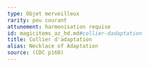 ```yaml
---
type: Objet merveilleux
rarity: peu courant
attunement: harmonisation requise
id: magicitems_az_hd.md#collier-dadaptation
title: Collier d'adaptation
alias: Necklace of Adaptation
source: (CDC p160)
---
```


